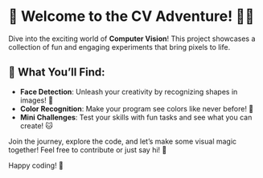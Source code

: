 # 🎉 Welcome to the CV Adventure! 👀✨

Dive into the exciting world of **Computer Vision**! This project showcases a collection of fun and engaging experiments that bring pixels to life. 

## 🚀 What You’ll Find:
- **Face Detection**: Unleash your creativity by recognizing shapes in images! 🎨
- **Color Recognition**: Make your program see colors like never before! 🌈
- **Mini Challenges**: Test your skills with fun tasks and see what you can create! 🐱

Join the journey, explore the code, and let’s make some visual magic together! Feel free to contribute or just say hi! 🤗

Happy coding! 🎈
